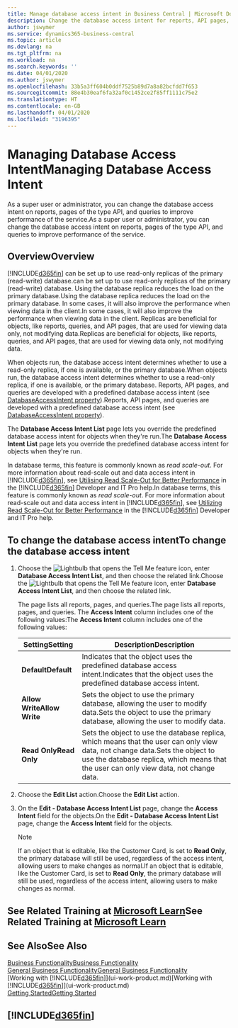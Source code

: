 ```yaml
---
title: Manage database access intent in Business Central | Microsoft Docs
description: Change the database access intent for reports, API pages, and queries.
author: jswymer
ms.service: dynamics365-business-central
ms.topic: article
ms.devlang: na
ms.tgt_pltfrm: na
ms.workload: na
ms.search.keywords: ''
ms.date: 04/01/2020
ms.author: jswymer
ms.openlocfilehash: 33b5a3ff604b0ddf7525b89d7a8a82bcfdd7f653
ms.sourcegitcommit: 88e4b30eaf6fa32af0c1452ce2f85ff1111c75e2
ms.translationtype: HT
ms.contentlocale: en-GB
ms.lasthandoff: 04/01/2020
ms.locfileid: "3196395"
---
```

# <a name="managing-database-access-intent"></a><span data-ttu-id="e21b4-103">Managing Database Access Intent</span><span class="sxs-lookup"><span data-stu-id="e21b4-103">Managing Database Access Intent</span></span> 

<span data-ttu-id="e21b4-104">As a super user or administrator, you can change the database access intent on reports, pages of the type API, and queries to improve performance of the service.</span><span class="sxs-lookup"><span data-stu-id="e21b4-104">As a super user or administrator, you can change the database access intent on reports, pages of the type API, and queries to improve performance of the service.</span></span>

## <a name="overview"></a><span data-ttu-id="e21b4-105">Overview</span><span class="sxs-lookup"><span data-stu-id="e21b4-105">Overview</span></span>

[!INCLUDE[d365fin](includes/d365fin_md.md)] <span data-ttu-id="e21b4-106">can be set up to use read-only replicas of the primary (read-write) database.</span><span class="sxs-lookup"><span data-stu-id="e21b4-106">can be set up to use read-only replicas of the primary (read-write) database.</span></span> <span data-ttu-id="e21b4-107">Using the database replica reduces the load on the primary database.</span><span class="sxs-lookup"><span data-stu-id="e21b4-107">Using the database replica reduces the load on the primary database.</span></span> <span data-ttu-id="e21b4-108">In some cases, it will also improve the performance when viewing data in the client.</span><span class="sxs-lookup"><span data-stu-id="e21b4-108">In some cases, it will also improve the performance when viewing data in the client.</span></span> <span data-ttu-id="e21b4-109">Replicas are beneficial for objects, like reports, queries, and API pages, that are used for viewing data only, not modifying data.</span><span class="sxs-lookup"><span data-stu-id="e21b4-109">Replicas are beneficial for objects, like reports, queries, and API pages, that are used for viewing data only, not modifying data.</span></span>

<span data-ttu-id="e21b4-110">When objects run, the database access intent determines whether to use a read-only replica, if one is available, or the primary database.</span><span class="sxs-lookup"><span data-stu-id="e21b4-110">When objects run, the database access intent determines whether to use a read-only replica, if one is available, or the primary database.</span></span> <span data-ttu-id="e21b4-111">Reports, API pages, and queries are developed with a predefined database access intent (see [DatabaseAccessIntent property](/dynamics365/business-central/dev-itpro/developer/properties/devenv-dataaccessintent-property)).</span><span class="sxs-lookup"><span data-stu-id="e21b4-111">Reports, API pages, and queries are developed with a predefined database access intent (see [DatabaseAccessIntent property](/dynamics365/business-central/dev-itpro/developer/properties/devenv-dataaccessintent-property)).</span></span>

<span data-ttu-id="e21b4-112">The **Database Access Intent List** page lets you override the predefined database access intent for objects when they're run.</span><span class="sxs-lookup"><span data-stu-id="e21b4-112">The **Database Access Intent List** page lets you override the predefined database access intent for objects when they're run.</span></span>

<span data-ttu-id="e21b4-113">In database terms, this feature is commonly known as *read scale-out*. For more information about read-scale out and data access intent in [!INCLUDE[d365fin](includes/d365fin_md.md)], see [Utilising Read Scale-Out for Better Performance](https://review.docs.microsoft.com/en-us/dynamics365/business-central/dev-itpro/administration/database-read-scale-out-overview?branch=tfs337368-readscaleout) in the [!INCLUDE[d365fin](includes/d365fin_md.md)] Developer and IT Pro help.</span><span class="sxs-lookup"><span data-stu-id="e21b4-113">In database terms, this feature is commonly known as *read scale-out*. For more information about read-scale out and data access intent in [!INCLUDE[d365fin](includes/d365fin_md.md)], see [Utilizing Read Scale-Out for Better Performance](https://review.docs.microsoft.com/en-us/dynamics365/business-central/dev-itpro/administration/database-read-scale-out-overview?branch=tfs337368-readscaleout) in the [!INCLUDE[d365fin](includes/d365fin_md.md)] Developer and IT Pro help.</span></span>

## <a name="to-change-the-database-access-intent"></a><span data-ttu-id="e21b4-114">To change the database access intent</span><span class="sxs-lookup"><span data-stu-id="e21b4-114">To change the database access intent</span></span>

1. <span data-ttu-id="e21b4-115">Choose the ![Lightbulb that opens the Tell Me feature](media/ui-search/search_small.png "Tell me what you want to do") icon, enter **Database Access Intent List**, and then choose the related link.</span><span class="sxs-lookup"><span data-stu-id="e21b4-115">Choose the ![Lightbulb that opens the Tell Me feature](media/ui-search/search_small.png "Tell me what you want to do") icon, enter **Database Access Intent List**, and then choose the related link.</span></span>

    <span data-ttu-id="e21b4-116">The page lists all reports, pages, and queries.</span><span class="sxs-lookup"><span data-stu-id="e21b4-116">The page lists all reports, pages, and queries.</span></span> <span data-ttu-id="e21b4-117">The **Access Intent** column includes one of the following values:</span><span class="sxs-lookup"><span data-stu-id="e21b4-117">The **Access Intent** column includes one of the following values:</span></span>

    |<span data-ttu-id="e21b4-118">**Setting**</span><span class="sxs-lookup"><span data-stu-id="e21b4-118">**Setting**</span></span>|<span data-ttu-id="e21b4-119">**Description**</span><span class="sxs-lookup"><span data-stu-id="e21b4-119">**Description**</span></span>|  
    |------------|-------------|  
    |<span data-ttu-id="e21b4-120">**Default**</span><span class="sxs-lookup"><span data-stu-id="e21b4-120">**Default**</span></span>|<span data-ttu-id="e21b4-121">Indicates that the object uses the predefined database access intent.</span><span class="sxs-lookup"><span data-stu-id="e21b4-121">Indicates that the object uses the predefined database access intent.</span></span>|
    |<span data-ttu-id="e21b4-122">**Allow Write**</span><span class="sxs-lookup"><span data-stu-id="e21b4-122">**Allow Write**</span></span>|<span data-ttu-id="e21b4-123">Sets the object to use the primary database, allowing the user to modify data.</span><span class="sxs-lookup"><span data-stu-id="e21b4-123">Sets the object to use the primary database, allowing the user to modify data.</span></span>|
    |<span data-ttu-id="e21b4-124">**Read Only**</span><span class="sxs-lookup"><span data-stu-id="e21b4-124">**Read Only**</span></span>|<span data-ttu-id="e21b4-125">Sets the object to use the database replica, which means that the user can only view data, not change data.</span><span class="sxs-lookup"><span data-stu-id="e21b4-125">Sets the object to use the database replica, which means that the user can only view data, not change data.</span></span>|

2. <span data-ttu-id="e21b4-126">Choose the **Edit List** action.</span><span class="sxs-lookup"><span data-stu-id="e21b4-126">Choose the **Edit List** action.</span></span>

3. <span data-ttu-id="e21b4-127">On the **Edit - Database Access Intent List** page, change the **Access Intent** field for the objects.</span><span class="sxs-lookup"><span data-stu-id="e21b4-127">On the **Edit - Database Access Intent List** page, change the **Access Intent** field for the objects.</span></span>

    > [!NOTE]
    > <span data-ttu-id="e21b4-128">If an object that is editable, like the Customer Card, is set to **Read Only**, the primary database will still be used, regardless of the access intent, allowing users to make changes as normal.</span><span class="sxs-lookup"><span data-stu-id="e21b4-128">If an object that is editable, like the Customer Card, is set to **Read Only**, the primary database will still be used, regardless of the access intent, allowing users to make changes as normal.</span></span>

## <a name="see-related-training-at-microsoft-learn"></a><span data-ttu-id="e21b4-129">See Related Training at [Microsoft Learn](/learn/paths/deploy-configure-dynamics-365-business-central/)</span><span class="sxs-lookup"><span data-stu-id="e21b4-129">See Related Training at [Microsoft Learn](/learn/paths/deploy-configure-dynamics-365-business-central/)</span></span>

## <a name="see-also"></a><span data-ttu-id="e21b4-130">See Also</span><span class="sxs-lookup"><span data-stu-id="e21b4-130">See Also</span></span>
[<span data-ttu-id="e21b4-131">Business Functionality</span><span class="sxs-lookup"><span data-stu-id="e21b4-131">Business Functionality</span></span>](across-business-functionality.md)  
[<span data-ttu-id="e21b4-132">General Business Functionality</span><span class="sxs-lookup"><span data-stu-id="e21b4-132">General Business Functionality</span></span>](ui-across-business-areas.md)  
<span data-ttu-id="e21b4-133">[Working with [!INCLUDE[d365fin](includes/d365fin_md.md)]](ui-work-product.md)</span><span class="sxs-lookup"><span data-stu-id="e21b4-133">[Working with [!INCLUDE[d365fin](includes/d365fin_md.md)]](ui-work-product.md)</span></span>  
[<span data-ttu-id="e21b4-134">Getting Started</span><span class="sxs-lookup"><span data-stu-id="e21b4-134">Getting Started</span></span>](product-get-started.md)    

## [!INCLUDE[d365fin](includes/free_trial_md.md)]  
